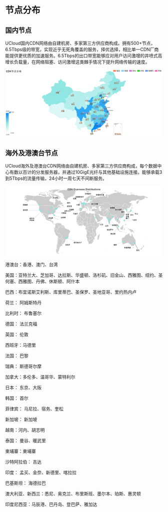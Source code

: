 # 节点分布

## 国内节点

UCloud国内CDN网络由自建机房、多家第三方供应商构成。拥有500+节点，6.5Tbps级的带宽，实现近乎无死角覆盖的服务，择优选择，相比单一CDN厂商能提供更优质的加速服务。6.5Tbps的出口带宽能够应对用户访问激增的井喷式高增长负载量，在网络阻塞、访问激增这类棘手情况下提升网络传输的速度。

![](/images/domain_node.png)

## 海外及港澳台节点

UCloud海外及港澳台CDN网络由自建机房、多家第三方供应商构成，每个数据中心有数以百计的分发服务器，并通过10GigE光纤与其他基础设施连接。能够承载3到5Tbps的流量传输，24小时一周七天不间断服务。

![](/images/oversea_node.png)

港澳台：香港、澳门、台湾

美国：亚特兰大、芝加哥、达拉斯、华盛顿、洛杉矶、旧金山、西雅图、纽约、圣何塞、西雅图、丹佛、休斯顿、阿什本

巴西：布宜诺斯艾利斯、库里蒂巴、圣保罗、圣地亚哥、里约热内卢

荷兰： 阿姆斯特丹

比利时： 布鲁塞尔

德国： 法兰克福

英国： 伦敦

西班牙：马德里

法国： 巴黎

瑞典： 斯德哥尔摩

加拿大：多伦多、温哥华、蒙特利尔

日本： 东京、大阪

韩国： 首尔

菲律宾： 马尼拉、宿务、奎松

新加坡： 新加坡

越南：河内、胡志明

泰国： 曼谷、暖武里

柬埔寨：柬埔寨

沙特阿拉伯： 吉达

印度： 孟买、金奈、新德里、喀拉拉

巴基斯坦： 海德拉巴

澳大利亚、新西兰：悉尼、奥克兰、布里斯班、墨尔本、珀斯、惠灵顿

印度尼西亚：马辰港、巴丹岛、登巴萨、雅加达
